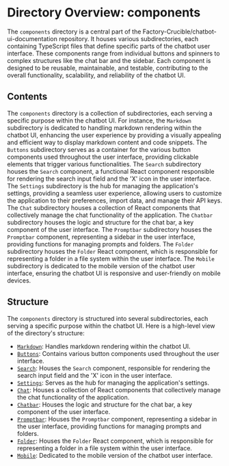 
# Directory Overview: components

The `components` directory is a central part of the Factory-Crucible/chatbot-ui-documentation repository. It houses various subdirectories, each containing TypeScript files that define specific parts of the chatbot user interface. These components range from individual buttons and spinners to complex structures like the chat bar and the sidebar. Each component is designed to be reusable, maintainable, and testable, contributing to the overall functionality, scalability, and reliability of the chatbot UI.

## Contents

The `components` directory is a collection of subdirectories, each serving a specific purpose within the chatbot UI. For instance, the `Markdown` subdirectory is dedicated to handling markdown rendering within the chatbot UI, enhancing the user experience by providing a visually appealing and efficient way to display markdown content and code snippets. The `Buttons` subdirectory serves as a container for the various button components used throughout the user interface, providing clickable elements that trigger various functionalities. The `Search` subdirectory houses the `Search` component, a functional React component responsible for rendering the search input field and the 'X' icon in the user interface. The `Settings` subdirectory is the hub for managing the application's settings, providing a seamless user experience, allowing users to customize the application to their preferences, import data, and manage their API keys. The `Chat` subdirectory houses a collection of React components that collectively manage the chat functionality of the application. The `Chatbar` subdirectory houses the logic and structure for the chat bar, a key component of the user interface. The `Promptbar` subdirectory houses the `Promptbar` component, representing a sidebar in the user interface, providing functions for managing prompts and folders. The `Folder` subdirectory houses the `Folder` React component, which is responsible for representing a folder in a file system within the user interface. The `Mobile` subdirectory is dedicated to the mobile version of the chatbot user interface, ensuring the chatbot UI is responsive and user-friendly on mobile devices.

## Structure

The `components` directory is structured into several subdirectories, each serving a specific purpose within the chatbot UI. Here is a high-level view of the directory's structure:

- [`Markdown`](./Markdown.md): Handles markdown rendering within the chatbot UI.
- [`Buttons`](./Buttons.md): Contains various button components used throughout the user interface.
- [`Search`](./Search.md): Houses the `Search` component, responsible for rendering the search input field and the 'X' icon in the user interface.
- [`Settings`](./Settings.md): Serves as the hub for managing the application's settings.
- [`Chat`](./Chat.md): Houses a collection of React components that collectively manage the chat functionality of the application.
- [`Chatbar`](./Chatbar.md): Houses the logic and structure for the chat bar, a key component of the user interface.
- [`Promptbar`](./Promptbar.md): Houses the `Promptbar` component, representing a sidebar in the user interface, providing functions for managing prompts and folders.
- [`Folder`](./Folder.md): Houses the `Folder` React component, which is responsible for representing a folder in a file system within the user interface.
- [`Mobile`](./Mobile.md): Dedicated to the mobile version of the chatbot user interface.
